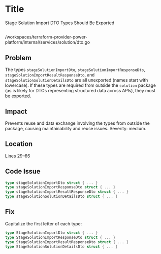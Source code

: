 # Title

Stage Solution Import DTO Types Should Be Exported

##

/workspaces/terraform-provider-power-platform/internal/services/solution/dto.go

## Problem

The types `stageSolutionImportDto`, `stageSolutionImportResponseDto`, `stageSolutionImportResultResponseDto`, and `stageSolutionSolutionDetailsDto` are all unexported (names start with lowercase). If these types are required from outside the `solution` package (as is likely for DTOs representing structured data across APIs), they must be exported.

## Impact

Prevents reuse and data exchange involving the types from outside the package, causing maintainability and reuse issues. Severity: medium.

## Location

Lines 29–66

## Code Issue

```go
type stageSolutionImportDto struct { ... }
type stageSolutionImportResponseDto struct { ... }
type stageSolutionImportResultResponseDto struct { ... }
type stageSolutionSolutionDetailsDto struct { ... }
```

## Fix

Capitalize the first letter of each type:

```go
type StageSolutionImportDto struct { ... }
type StageSolutionImportResponseDto struct { ... }
type StageSolutionImportResultResponseDto struct { ... }
type StageSolutionSolutionDetailsDto struct { ... }
```
